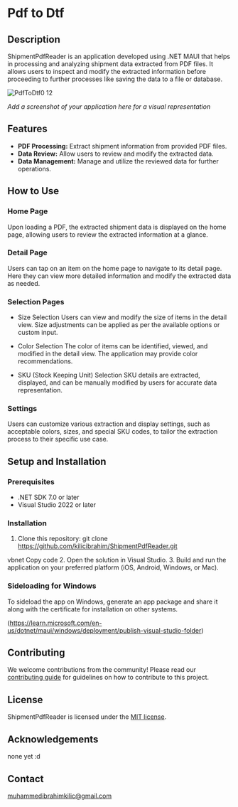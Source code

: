# Pdf to Dtf

## Description

ShipmentPdfReader is an application developed using .NET MAUI that helps in processing and analyzing shipment data extracted from PDF files. It allows users to inspect and modify the extracted information before proceeding to further processes like saving the data to a file or database.

![PdfToDtf0 12](https://github.com/kilicibrahim/ShipmentPdfReader/assets/80289487/0407f7a3-2b37-4d57-837d-e1877d4a2c1d)

*Add a screenshot of your application here for a visual representation*

## Features

- **PDF Processing:** Extract shipment information from provided PDF files.
- **Data Review:** Allow users to review and modify the extracted data.
- **Data Management:** Manage and utilize the reviewed data for further operations.

## How to Use

### Home Page
Upon loading a PDF, the extracted shipment data is displayed on the home page, allowing users to review the extracted information at a glance.

### Detail Page
Users can tap on an item on the home page to navigate to its detail page. Here they can view more detailed information and modify the extracted data as needed.

### Selection Pages
- Size Selection
Users can view and modify the size of items in the detail view. Size adjustments can be applied as per the available options or custom input.

- Color Selection
The color of items can be identified, viewed, and modified in the detail view. The application may provide color recommendations.

- SKU (Stock Keeping Unit) Selection
SKU details are extracted, displayed, and can be manually modified by users for accurate data representation.
### Settings
Users can customize various extraction and display settings, such as acceptable colors, sizes, and special SKU codes, to tailor the extraction process to their specific use case.

## Setup and Installation

### Prerequisites
- .NET SDK 7.0 or later
- Visual Studio 2022 or later

### Installation
1. Clone this repository:
git clone https://github.com/kilicibrahim/ShipmentPdfReader.git

vbnet
Copy code
2. Open the solution in Visual Studio.
3. Build and run the application on your preferred platform (iOS, Android, Windows, or Mac).

### Sideloading for Windows
To sideload the app on Windows, generate an app package and share it along with the certificate for installation on other systems.

(https://learn.microsoft.com/en-us/dotnet/maui/windows/deployment/publish-visual-studio-folder)
## Contributing

We welcome contributions from the community! Please read our [contributing guide](/CONTRIBUTING.md) for guidelines on how to contribute to this project.

## License

ShipmentPdfReader is licensed under the [MIT license](/LICENSE).

## Acknowledgements

none yet :d
## Contact

muhammedibrahimkilic@gmail.com
